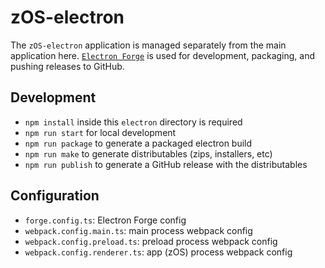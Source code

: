 # zOS-electron

The `zOS-electron` application is managed separately from the main application here. [`Electron Forge`](https://www.electronforge.io/) is used for development, packaging, and pushing releases to GitHub.

## Development

- `npm install` inside this `electron` directory is required
- `npm run start` for local development
- `npm run package` to generate a packaged electron build
- `npm run make` to generate distributables (zips, installers, etc)
- `npm run publish` to generate a GitHub release with the distributables

## Configuration

- `forge.config.ts`: Electron Forge config
- `webpack.config.main.ts`: main process webpack config
- `webpack.config.preload.ts`: preload process webpack config
- `webpack.config.renderer.ts`: app (zOS) process webpack config
